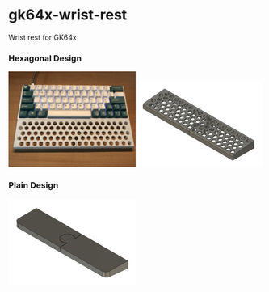 # gk64x-wrist-rest
Wrist rest for GK64x  
### Hexagonal Design  
<p float="left">
  <img src="img/hexagon_demo.jpg" width="50%"/>
  <img src="img/hexagon_model.jpg" width="49%"/>
</p>  

### Plain Design  
<img src="img/plain_model.jpg" width="50%"/>
